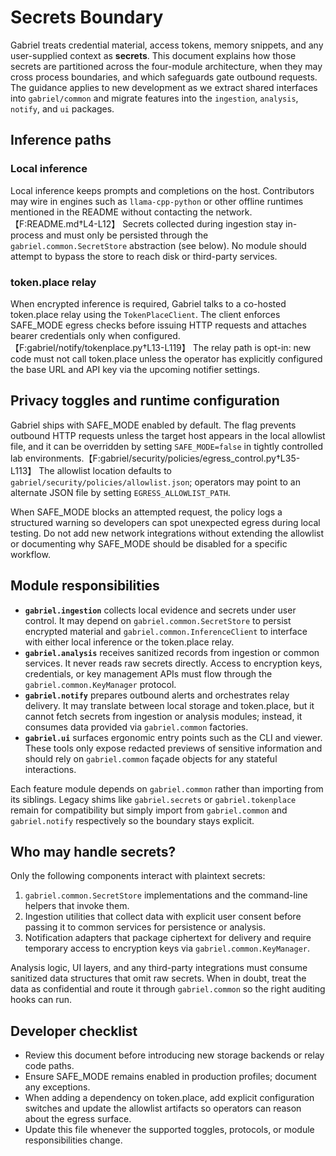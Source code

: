 # Secrets Boundary

Gabriel treats credential material, access tokens, memory snippets, and any user-supplied
context as **secrets**. This document explains how those secrets are partitioned across the
four-module architecture, when they may cross process boundaries, and which safeguards gate
outbound requests. The guidance applies to new development as we extract shared interfaces into
`gabriel/common` and migrate features into the `ingestion`, `analysis`, `notify`, and `ui`
packages.

## Inference paths

### Local inference

Local inference keeps prompts and completions on the host. Contributors may wire in engines such
as `llama-cpp-python` or other offline runtimes mentioned in the README without contacting the
network.【F:README.md†L4-L12】 Secrets collected during ingestion stay in-process and must only be
persisted through the `gabriel.common.SecretStore` abstraction (see below). No module should
attempt to bypass the store to reach disk or third-party services.

### token.place relay

When encrypted inference is required, Gabriel talks to a co-hosted token.place relay using the
`TokenPlaceClient`. The client enforces SAFE_MODE egress checks before issuing HTTP requests and
attaches bearer credentials only when configured.【F:gabriel/notify/tokenplace.py†L13-L119】 The relay path
is opt-in: new code must not call token.place unless the operator has explicitly configured the
base URL and API key via the upcoming notifier settings.

## Privacy toggles and runtime configuration

Gabriel ships with SAFE_MODE enabled by default. The flag prevents outbound HTTP requests unless
the target host appears in the local allowlist file, and it can be overridden by setting
`SAFE_MODE=false` in tightly controlled lab environments.【F:gabriel/security/policies/egress_control.py†L35-L113】
The allowlist location defaults to `gabriel/security/policies/allowlist.json`; operators may point
to an alternate JSON file by setting `EGRESS_ALLOWLIST_PATH`.

When SAFE_MODE blocks an attempted request, the policy logs a structured warning so developers can
spot unexpected egress during local testing. Do not add new network integrations without extending
the allowlist or documenting why SAFE_MODE should be disabled for a specific workflow.

## Module responsibilities

- **`gabriel.ingestion`** collects local evidence and secrets under user control. It may depend on
  `gabriel.common.SecretStore` to persist encrypted material and `gabriel.common.InferenceClient`
  to interface with either local inference or the token.place relay.
- **`gabriel.analysis`** receives sanitized records from ingestion or common services. It never reads
  raw secrets directly. Access to encryption keys, credentials, or key management APIs must flow
  through the `gabriel.common.KeyManager` protocol.
- **`gabriel.notify`** prepares outbound alerts and orchestrates relay delivery. It may translate
  between local storage and token.place, but it cannot fetch secrets from ingestion or analysis
  modules; instead, it consumes data provided via `gabriel.common` factories.
- **`gabriel.ui`** surfaces ergonomic entry points such as the CLI and viewer. These tools only
  expose redacted previews of sensitive information and should rely on `gabriel.common` façade
  objects for any stateful interactions.

Each feature module depends on `gabriel.common` rather than importing from its siblings. Legacy
shims like `gabriel.secrets` or `gabriel.tokenplace` remain for compatibility but simply import
from `gabriel.common` and `gabriel.notify` respectively so the boundary stays explicit.

## Who may handle secrets?

Only the following components interact with plaintext secrets:

1. `gabriel.common.SecretStore` implementations and the command-line helpers that invoke them.
2. Ingestion utilities that collect data with explicit user consent before passing it to common
   services for persistence or analysis.
3. Notification adapters that package ciphertext for delivery and require temporary access to
   encryption keys via `gabriel.common.KeyManager`.

Analysis logic, UI layers, and any third-party integrations must consume sanitized data structures
that omit raw secrets. When in doubt, treat the data as confidential and route it through
`gabriel.common` so the right auditing hooks can run.

## Developer checklist

- Review this document before introducing new storage backends or relay code paths.
- Ensure SAFE_MODE remains enabled in production profiles; document any exceptions.
- When adding a dependency on token.place, add explicit configuration switches and update the
  allowlist artifacts so operators can reason about the egress surface.
- Update this file whenever the supported toggles, protocols, or module responsibilities change.

